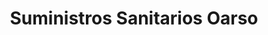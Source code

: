 ---
title: "Suministros Sanitarios Oarso"
url: /errenteria/suministros-sanitarios-oarso/
shop: Badezimmer
---